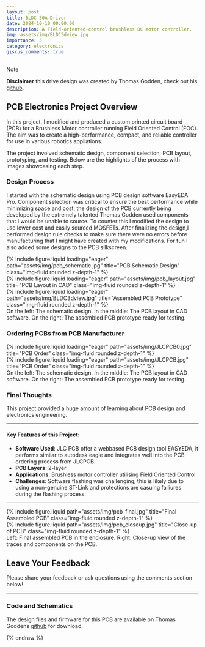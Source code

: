 ```yaml
---
layout: post
title: BLDC 50A Driver
date: 2024-10-10 00:00:00
description: A Field-oriented-control brushless DC motor controller.
img: assets/img/BLDC3dview.jpg
importance: 3
category: electronics
giscus_comments: true
---
```

> [!NOTE]   
> **Disclaimer** this drive design was created by Thomas Godden, check out his <a href="https://github.com/LegoYoda112/BLDC_Driver">github</a>.

## PCB Electronics Project Overview

In this project, I modified and produced a custom printed circuit board (PCB) for a Brushless Motor controller running Field Oriented Control (FOC). The aim was to create a high-performance, compact, and reliable controller for use in various robotics appliations. 

The project involved schematic design, component selection, PCB layout, prototyping, and testing. Below are the highlights of the process with images showcasing each step.

### Design Process

I started with the schematic design using PCB design software EasyEDA Pro. Component selection was critical to ensure the best performance while minimizing space and cost, the design of the PCB currently being developed by the extremely talented Thomas Godden used components that I would be unable to source. To counter this I modified the design to use lower cost and easily sourced MOSFETs. After finalizing the design,I performed design rule checks to make sure there were no errors before manufacturing that I might have created with my modifications. For fun I also added some designs to the PCB silkscreen. 

<div class="row">
    <div class="col-sm mt-3 mt-md-0">
        {% include figure.liquid loading="eager" path="assets/img/pcb_schematic.jpg" title="PCB Schematic Design" class="img-fluid rounded z-depth-1" %}
    </div>
    <div class="col-sm mt-3 mt-md-0">
        {% include figure.liquid loading="eager" path="assets/img/pcb_layout.jpg" title="PCB Layout in CAD" class="img-fluid rounded z-depth-1" %}
    </div>
    <div class="col-sm mt-3 mt-md-0">
        {% include figure.liquid loading="eager" path="assets/img/BLDC3dview.jpg" title="Assembled PCB Prototype" class="img-fluid rounded z-depth-1" %}
    </div>
</div>

<div class="caption">
    On the left: The schematic design. In the middle: The PCB layout in CAD software. On the right: The assembled PCB prototype ready for testing.
</div>

### Ordering PCBs from PCB Manufacturer 

<div class="row">
    <div class="col-sm mt-3 mt-md-0">
        {% include figure.liquid loading="eager" path="assets/img/JLCPCB0.jpg" title="PCB Order" class="img-fluid rounded z-depth-1" %}
    </div>
    <div class="col-sm mt-3 mt-md-0">
        {% include figure.liquid loading="eager" path="assets/img/JLCPCB.jpg" title="PCB Order" class="img-fluid rounded z-depth-1" %}
    </div>
</div>

<div class="caption">
    On the left: The schematic design. In the middle: The PCB layout in CAD software. On the right: The assembled PCB prototype ready for testing.
</div>

### Final Thoughts

This project provided a huge amount of learning about PCB design and electronics engineering. 

---

#### Key Features of this Project:

- **Software Used**: JLC PCB offer a webbased PCB design tool EASYEDA, it performs similar to autodesk eagle and integrates well into the PCB ordering process from JLCPCB. 
- **PCB Layers**: 2-layer
- **Applications**: Brushless motor controller utilising Field Oriented Control
- **Challenges**: Software flashing was challenging, this is likely due to using a non-genuine ST-Link and protections are casuing failiures during the flashing process. 

---

<div class="row justify-content-sm-center">
    <div class="col-sm-8 mt-3 mt-md-0">
        {% include figure.liquid path="assets/img/pcb_final.jpg" title="Final Assembled PCB" class="img-fluid rounded z-depth-1" %}
    </div>
    <div class="col-sm-4 mt-3 mt-md-0">
        {% include figure.liquid path="assets/img/pcb_closeup.jpg" title="Close-up of PCB" class="img-fluid rounded z-depth-1" %}
    </div>
</div>

<div class="caption">
    Left: Final assembled PCB in the enclosure. Right: Close-up view of the traces and components on the PCB.
</div>

## Leave Your Feedback

Please share your feedback or ask questions using the comments section below!

---

### Code and Schematics

The design files and firmware for this PCB are available on Thomas Goddens <a href="https://github.com/LegoYoda112/BLDC_Driver">github</a> for download.

{% endraw %}
